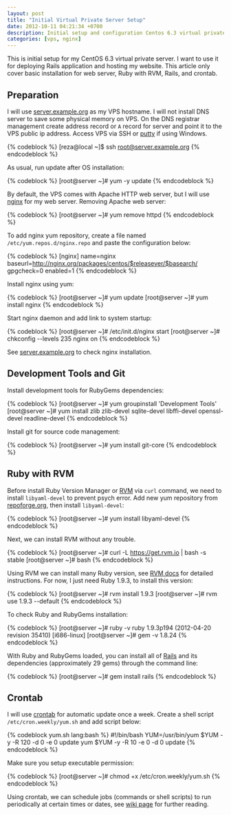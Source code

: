 ```yaml
---
layout: post
title: "Initial Virtual Private Server Setup"
date: 2012-10-11 04:21:34 +0700
description: Initial setup and configuration Centos 6.3 virtual private server
categories: [vps, nginx]
---
```


This is initial setup for my CentOS 6.3 virtual private server. I want to use it for deploying Rails application and hosting my website. This article only cover basic installation for web server, Ruby with RVM, Rails, and crontab.<!-- more -->

## Preparation
I will use [server.example.org](http://server.example.org/) as my VPS hostname. I will not install DNS server to save some physical memory on VPS. On the DNS registrar management create address record or `A` record for server and point it to the VPS public ip address. Access VPS via SSH or [putty](http://www.chiark.greenend.org.uk/~sgtatham/putty/download.html) if using Windows.

{% codeblock %}
[reza@local ~]$ ssh root@server.example.org
{% endcodeblock %}

As usual, run update after OS installation:

{% codeblock %}
[root@server ~]# yum -y update
{% endcodeblock %}

By default, the VPS comes with Apache HTTP web server, but I will use [nginx](http://nginx.org/) for my web server. Removing Apache web server:

{% codeblock %}
[root@server ~]# yum remove httpd
{% endcodeblock %}

To add nginx yum repository, create a file named `/etc/yum.repos.d/nginx.repo` and paste the configuration below:

{% codeblock %}
[nginx]
name=nginx
baseurl=http://nginx.org/packages/centos/$releasever/$basearch/
gpgcheck=0
enabled=1
{% endcodeblock %}

Install nginx using yum:

{% codeblock %}
[root@server ~]# yum update
[root@server ~]# yum install nginx
{% endcodeblock %}

Start nginx daemon and add link to system startup:

{% codeblock %}
[root@server ~]# /etc/init.d/nginx start
[root@server ~]# chkconfig --levels 235 nginx on
{% endcodeblock %}

See [server.example.org](http://server.example.org/) to check nginx installation.

## Development Tools and Git
Install development tools for RubyGems dependencies:

{% codeblock %}
[root@server ~]# yum groupinstall 'Development Tools'
[root@server ~]# yum install zlib zlib-devel sqlite-devel libffi-devel openssl-devel readline-devel
{% endcodeblock %}

Install git for source code management:

{% codeblock %}
[root@server ~]# yum install git-core
{% endcodeblock %}

## Ruby with RVM
Before install Ruby Version Manager or [RVM](https://rvm.io/rvm/) via `curl` command, we need to install `libyaml-devel` to prevent psych error. Add new yum repository from [repoforge.org](http://repoforge.org/use/), then install `libyaml-devel`:

{% codeblock %}
[root@server ~]# yum install libyaml-devel
{% endcodeblock %}

Next, we can install RVM without any trouble.

{% codeblock %}
[root@server ~]# curl -L https://get.rvm.io | bash -s stable
[root@server ~]# bash
{% endcodeblock %}

Using RVM we can install many Ruby version, see [RVM docs](https://rvm.io/rvm/install/) for detailed instructions. For now, I just need Ruby 1.9.3, to install this version:

{% codeblock %}
[root@server ~]# rvm install 1.9.3
[root@server ~]# rvm use 1.9.3 --default
{% endcodeblock %}

To check Ruby and RubyGems installation:

{% codeblock %}
[root@server ~]# ruby -v
ruby 1.9.3p194 (2012-04-20 revision 35410) [i686-linux]
[root@server ~]# gem -v
1.8.24
{% endcodeblock %}

With Ruby and RubyGems loaded, you can install all of [Rails](http://rubyonrails.org/) and its dependencies (approximately 29 gems) through the command line:

{% codeblock %}
[root@server ~]# gem install rails
{% endcodeblock %}

## Crontab
I will use [crontab](http://crontab.org/) for automatic update once a week. Create a shell script `/etc/cron.weekly/yum.sh` and add script below:

{% codeblock yum.sh lang:bash %}
#!/bin/bash
YUM=/usr/bin/yum
$YUM -y -R 120 -d 0 -e 0 update yum
$YUM -y -R 10 -e 0 -d 0 update
{% endcodeblock %}

Make sure you setup executable permission:

{% codeblock %}
[root@server ~]# chmod +x /etc/cron.weekly/yum.sh
{% endcodeblock %}

Using crontab, we can schedule jobs (commands or shell scripts) to run periodically at certain times or dates, see [wiki page](http://en.wikipedia.org/wiki/Cron) for further reading.